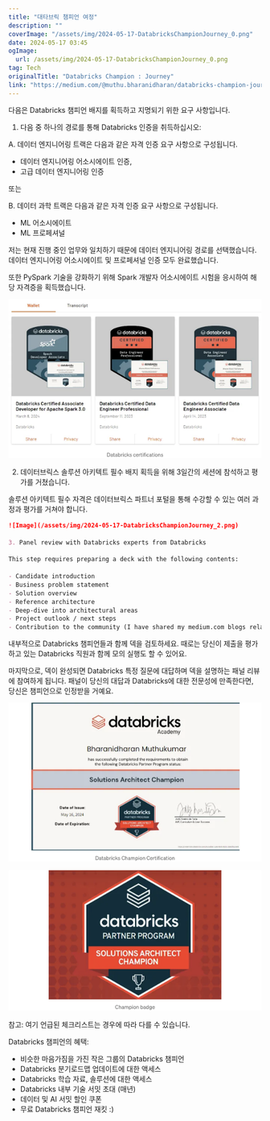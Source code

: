```yaml
---
title: "대타브릭 챔피언 여정"
description: ""
coverImage: "/assets/img/2024-05-17-DatabricksChampionJourney_0.png"
date: 2024-05-17 03:45
ogImage: 
  url: /assets/img/2024-05-17-DatabricksChampionJourney_0.png
tag: Tech
originalTitle: "Databricks Champion : Journey"
link: "https://medium.com/@muthu.bharanidharan/databricks-champion-journey-f3b423a2c319"
---
```



다음은 Databricks 챔피언 배지를 획득하고 지명되기 위한 요구 사항입니다.

1. 다음 중 하나의 경로를 통해 Databricks 인증을 취득하십시오:

<div class="content-ad"></div>

A. 데이터 엔지니어링 트랙은 다음과 같은 자격 인증 요구 사항으로 구성됩니다.

- 데이터 엔지니어링 어소시에이트 인증,
- 고급 데이터 엔지니어링 인증

또는

B. 데이터 과학 트랙은 다음과 같은 자격 인증 요구 사항으로 구성됩니다.

- ML 어소시에이트
- ML 프로페셔널

저는 현재 진행 중인 업무와 일치하기 때문에 데이터 엔지니어링 경로를 선택했습니다. 데이터 엔지니어링 어소시에이트 및 프로페셔널 인증 모두 완료했습니다.

<div class="content-ad"></div>

또한 PySpark 기술을 강화하기 위해 Spark 개발자 어소시에이트 시험을 응시하여 해당 자격증을 획득했습니다.

![이미지](/assets/img/2024-05-17-DatabricksChampionJourney_1.png)

2. 데이터브릭스 솔루션 아키텍트 필수 배지 획득을 위해 3일간의 세션에 참석하고 평가를 거쳤습니다.

솔루션 아키텍트 필수 자격은 데이터브릭스 파트너 포털을 통해 수강할 수 있는 여러 과정과 평가를 거쳐야 합니다.

<div class="content-ad"></div>

```markdown
![Image](/assets/img/2024-05-17-DatabricksChampionJourney_2.png)

3. Panel review with Databricks experts from Databricks

This step requires preparing a deck with the following contents:

- Candidate introduction
- Business problem statement
- Solution overview
- Reference architecture
- Deep-dive into architectural areas
- Project outlook / next steps
- Contribution to the community (I have shared my medium.com blogs relating to Databricks topics)
```

<div class="content-ad"></div>

내부적으로 Databricks 챔피언들과 함께 덱을 검토하세요. 때로는 당신이 제출을 평가하고 있는 Databricks 직원과 함께 모의 실행도 할 수 있어요.

마지막으로, 덱이 완성되면 Databricks 특정 질문에 대답하며 덱을 설명하는 패널 리뷰에 참여하게 됩니다. 패널이 당신의 대답과 Databricks에 대한 전문성에 만족한다면, 당신은 챔피언으로 인정받을 거예요.

![이미지](/assets/img/2024-05-17-DatabricksChampionJourney_3.png)

![이미지](/assets/img/2024-05-17-DatabricksChampionJourney_4.png)


<div class="content-ad"></div>

참고: 여기 언급된 체크리스트는 경우에 따라 다를 수 있습니다.

Databricks 챔피언의 혜택:

- 비슷한 마음가짐을 가진 작은 그룹의 Databricks 챔피언
- Databricks 분기로드맵 업데이트에 대한 액세스
- Databricks 학습 자료, 솔루션에 대한 액세스
- Databricks 내부 기술 서밋 초대 (매년)
- 데이터 및 AI 서밋 할인 쿠폰
- 무료 Databricks 챔피언 재킷 :)